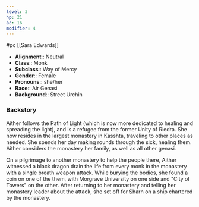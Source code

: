 ```yaml
---
level: 3
hp: 21
ac: 16
modifier: 4
---
```

 #pc [[Sara Edwards]]

* **Alignment**:: Neutral
* **Class**:: Monk
* **Subclass**:: Way of Mercy
* **Gender**:: Female
* **Pronouns**:: she/her
* **Race**:: Air Genasi
* **Background**:: Street Urchin

### Backstory

Aither follows the Path of Light (which is now more dedicated to healing and spreading the light), and is a refugee from the former Unity of Riedra. She now resides in the largest monastery in Kasshta, traveling to other places as needed. She spends her day making rounds through the sick, healing them. Aither considers the monastery her family, as well as all other genasi.

On a pilgrimage to another monastery to help the people there, Aither witnessed a black dragon drain the life from every monk in the monastery with a single breath weapon attack. While burying the bodies, she found a coin on one of the them, with Morgrave University on one side and "City of Towers" on the other. After returning to her monastery and telling her monastery leader about the attack, she set off for Sharn on a ship chartered by the monastery.
